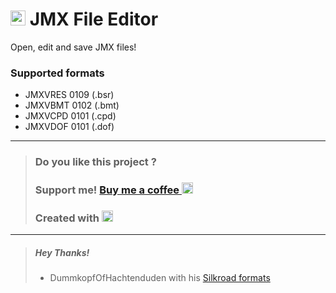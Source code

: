 # [<img src="https://i.imgur.com/vvB2LA0.png" width="24" height="24">](#) JMX File Editor

Open, edit and save JMX files!

### Supported formats
- JMXVRES 0109 (.bsr)
- JMXVBMT 0102 (.bmt)
- JMXVCPD 0101 (.cpd)
- JMXVDOF 0101 (.dof)

---
> ### Do you like this project ? 
> ### Support me! [Buy me a coffee <img src="https://twemoji.maxcdn.com/2/72x72/2615.png" width="18" height="18">](https://www.buymeacoffee.com/JellyBitz "Coffee <3")
> 
> ### Created with [<img title="Yes, Code!" src="https://twemoji.maxcdn.com/2/72x72/1f499.png" width="18" height="18">](#)

---
> ##### Hey Thanks!
> - DummkopfOfHachtenduden with his [Silkroad formats](https://github.com/DummkopfOfHachtenduden/SilkroadDoc/wiki/Formats)
